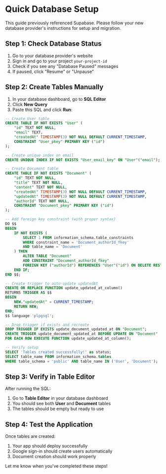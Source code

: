 # Quick Database Setup

This guide previously referenced Supabase. Please follow your new database provider's instructions for setup and migration.

## Step 1: Check Database Status
1. Go to your database provider's website
2. Sign in and go to your project `your-project-id`
3. Check if you see any "Database Paused" messages
4. If paused, click "Resume" or "Unpause"

## Step 2: Create Tables Manually
1. In your database dashboard, go to **SQL Editor**
2. Click **New Query**
3. Paste this SQL and click **Run**:

```sql
-- Create User table
CREATE TABLE IF NOT EXISTS "User" (
    "id" TEXT NOT NULL,
    "email" TEXT,
    "createdAt" TIMESTAMP(3) NOT NULL DEFAULT CURRENT_TIMESTAMP,
    CONSTRAINT "User_pkey" PRIMARY KEY ("id")
);

-- Create unique index on email
CREATE UNIQUE INDEX IF NOT EXISTS "User_email_key" ON "User"("email");

-- Create Document table
CREATE TABLE IF NOT EXISTS "Document" (
    "id" TEXT NOT NULL,
    "title" TEXT NOT NULL,
    "content" TEXT NOT NULL,
    "createdAt" TIMESTAMP(3) NOT NULL DEFAULT CURRENT_TIMESTAMP,
    "updatedAt" TIMESTAMP(3) NOT NULL DEFAULT CURRENT_TIMESTAMP,
    "authorId" TEXT NOT NULL,
    CONSTRAINT "Document_pkey" PRIMARY KEY ("id")
);

-- Add foreign key constraint (with proper syntax)
DO $$ 
BEGIN
    IF NOT EXISTS (
        SELECT 1 FROM information_schema.table_constraints 
        WHERE constraint_name = 'Document_authorId_fkey' 
        AND table_name = 'Document'
    ) THEN
        ALTER TABLE "Document" 
        ADD CONSTRAINT "Document_authorId_fkey" 
        FOREIGN KEY ("authorId") REFERENCES "User"("id") ON DELETE RESTRICT ON UPDATE CASCADE;
    END IF;
END $$;

-- Create trigger to auto-update updatedAt
CREATE OR REPLACE FUNCTION update_updated_at_column()
RETURNS TRIGGER AS $$
BEGIN
    NEW."updatedAt" = CURRENT_TIMESTAMP;
    RETURN NEW;
END;
$$ language 'plpgsql';

-- Drop trigger if exists and recreate
DROP TRIGGER IF EXISTS update_document_updated_at ON "Document";
CREATE TRIGGER update_document_updated_at BEFORE UPDATE ON "Document"
FOR EACH ROW EXECUTE FUNCTION update_updated_at_column();

-- Verify setup
SELECT 'Tables created successfully!' as status;
SELECT table_name FROM information_schema.tables 
WHERE table_schema = 'public' AND table_name IN ('User', 'Document');
```

## Step 3: Verify in Table Editor
After running the SQL:
1. Go to **Table Editor** in your database dashboard
2. You should see both **User** and **Document** tables
3. The tables should be empty but ready to use

## Step 4: Test the Application
Once tables are created:
1. Your app should deploy successfully
2. Google sign-in should create users automatically
3. Document creation should work properly

Let me know when you've completed these steps!
